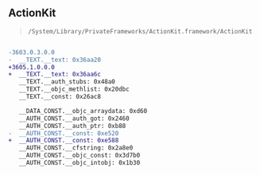 ## ActionKit

> `/System/Library/PrivateFrameworks/ActionKit.framework/ActionKit`

```diff

-3603.0.3.0.0
-  __TEXT.__text: 0x36aa20
+3605.1.0.0.0
+  __TEXT.__text: 0x36aa6c
   __TEXT.__auth_stubs: 0x48a0
   __TEXT.__objc_methlist: 0x20dbc
   __TEXT.__const: 0x26ac8

   __DATA_CONST.__objc_arraydata: 0xd60
   __AUTH_CONST.__auth_got: 0x2460
   __AUTH_CONST.__auth_ptr: 0xb88
-  __AUTH_CONST.__const: 0xe520
+  __AUTH_CONST.__const: 0xe588
   __AUTH_CONST.__cfstring: 0x2a8e0
   __AUTH_CONST.__objc_const: 0x3d7b0
   __AUTH_CONST.__objc_intobj: 0x1b30

```
